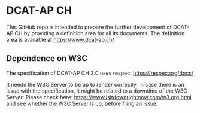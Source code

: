 # DCAT-AP CH

This GitHub repo is intended to prepare the further development of 
DCAT-AP CH by providing a definition area for all its documents.
The definition area is available at https://www.dcat-ap.ch/

## Dependence on W3C

The specification of DCAT-AP CH 2.0 uses respec: https://respec.org/docs/

It needs the W3C Server to be up to render correctly. In case there is an issue with the 
specification, it might be related to a downtime of the W3C Server:
Please check here: https://www.isitdownrightnow.com/w3.org.html and see whether the W3C Server is up,
before filing an issue.
